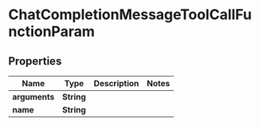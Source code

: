 

# ChatCompletionMessageToolCallFunctionParam


## Properties

| Name | Type | Description | Notes |
|------------ | ------------- | ------------- | -------------|
|**arguments** | **String** |  |  |
|**name** | **String** |  |  |




